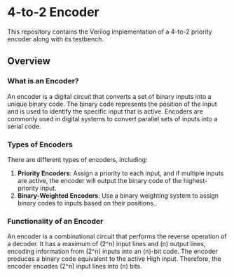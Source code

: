 # 4-to-2  Encoder

This repository contains the Verilog implementation of a 4-to-2 priority encoder along with its testbench.

## Overview

### What is an Encoder?

An encoder is a digital circuit that converts a set of binary inputs into a unique binary code. The binary code represents the position of the input and is used to identify the specific input that is active. Encoders are commonly used in digital systems to convert parallel sets of inputs into a serial code.

### Types of Encoders

There are different types of encoders, including:

1. **Priority Encoders**: Assign a priority to each input, and if multiple inputs are active, the encoder will output the binary code of the highest-priority input.
2. **Binary-Weighted Encoders**: Use a binary weighting system to assign binary codes to inputs based on their positions.

### Functionality of an Encoder

An encoder is a combinational circuit that performs the reverse operation of a decoder. It has a maximum of \(2^n\) input lines and \(n\) output lines, encoding information from \(2^n\) inputs into an \(n\)-bit code. The encoder produces a binary code equivalent to the active High input. Therefore, the encoder encodes \(2^n\) input lines into \(n\) bits.
